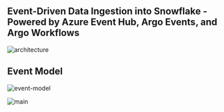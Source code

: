 ## Event-Driven Data Ingestion into Snowflake - Powered by Azure Event Hub, Argo Events, and Argo Workflows
![architecture](https://github.com/user-attachments/assets/c37fd0af-aa9a-432c-9add-da76e24cb7a1)

## Event Model
![event-model](https://github.com/user-attachments/assets/3a96ec52-e63f-4376-85cf-e0c3e86da95d)

![main](https://github.com/user-attachments/assets/8eeaf7ca-40e2-4dc0-a42f-bb79261a316b)
